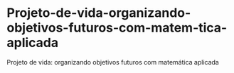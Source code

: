 # Projeto-de-vida-organizando-objetivos-futuros-com-matem-tica-aplicada
Projeto de vida: organizando objetivos futuros com matemática aplicada
